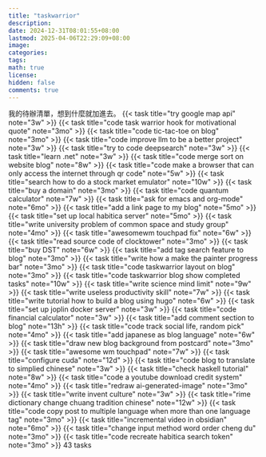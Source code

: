```yaml
---
title: "taskwarrior"
description: 
date: 2024-12-31T08:01:55+08:00
lastmod: 2025-04-06T22:29:09+08:00
image: 
categories: 
tags: 
math: true
license: 
hidden: false
comments: true
---
```


我的待辦清單，想到什麼就加進去。
{{< task title="try google map api" note="3w" >}}
{{< task title="code task warrior hook for motivational quote" note="3mo" >}}
{{< task title="code tic-tac-toe on blog" note="3mo" >}}
{{< task title="code improve llm to be a better project" note="3w" >}}
{{< task title="try to code deepsearch" note="3w" >}}
{{< task title="learn .net" note="3w" >}}
{{< task title="code merge sort on website blog" note="8w" >}}
{{< task title="code make a browser that can only access the internet through qr code" note="5w" >}}
{{< task title="search how to do a stock market emulator" note="10w" >}}
{{< task title="buy a domain" note="3mo" >}}
{{< task title="code quantum calculator" note="7w" >}}
{{< task title="ask for emacs and org-mode" note="6mo" >}}
{{< task title="add a link page to my blog" note="5mo" >}}
{{< task title="set up local habitica server" note="5mo" >}}
{{< task title="write university problem of common space and study group" note="4mo" >}}
{{< task title="awesomewm touchpad fix" note="6w" >}}
{{< task title="read source code of clocktower" note="3mo" >}}
{{< task title="buy DST" note="6w" >}}
{{< task title="add tag search feature to blog" note="3mo" >}}
{{< task title="write how a make the painter progress bar" note="3mo" >}}
{{< task title="code taskwarrior layout on blog" note="3mo" >}}
{{< task title="code taskwarrior blog show completed tasks" note="10w" >}}
{{< task title="write science mind limit" note="9w" >}}
{{< task title="write useless productivity skill" note="7w" >}}
{{< task title="write tutorial how to build a blog using hugo" note="6w" >}}
{{< task title="set up joplin docker server" note="3w" >}}
{{< task title="code financial calculator" note="3w" >}}
{{< task title="add comment section to blog" note="13h" >}}
{{< task title="code track social life, random pick" note="4mo" >}}
{{< task title="add japanese as blog language" note="6w" >}}
{{< task title="draw new blog background from postcard" note="3mo" >}}
{{< task title="awesome wm touchpad" note="7w" >}}
{{< task title="configure cuda" note="12d" >}}
{{< task title="code blog to translate to simplied chinese" note="3w" >}}
{{< task title="check haskell tutorial" note="8w" >}}
{{< task title="code a youtube download credit system" note="4mo" >}}
{{< task title="redraw ai-generated-image" note="3mo" >}}
{{< task title="write invent culture" note="3w" >}}
{{< task title="rime dictionary change chuang tradition chinese" note="12w" >}}
{{< task title="code copy post to multiple language when more than one language tag" note="3mo" >}}
{{< task title="incremental video in obsidian" note="6mo" >}}
{{< task title="change input method word order cheng du" note="3mo" >}}
{{< task title="code recreate habitica search token" note="3mo" >}}
43 tasks